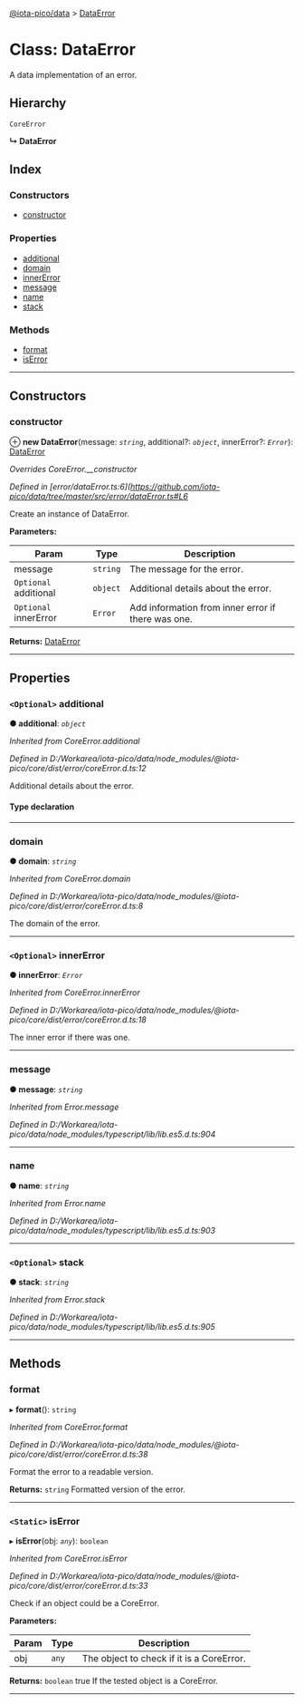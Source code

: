 [@iota-pico/data](../README.md) > [DataError](../classes/dataerror.md)

# Class: DataError

A data implementation of an error.

## Hierarchy

 `CoreError`

**↳ DataError**

## Index

### Constructors

* [constructor](dataerror.md#constructor)

### Properties

* [additional](dataerror.md#additional)
* [domain](dataerror.md#domain)
* [innerError](dataerror.md#innererror)
* [message](dataerror.md#message)
* [name](dataerror.md#name)
* [stack](dataerror.md#stack)

### Methods

* [format](dataerror.md#format)
* [isError](dataerror.md#iserror)

---

## Constructors

<a id="constructor"></a>

###  constructor

⊕ **new DataError**(message: *`string`*, additional?: *`object`*, innerError?: *`Error`*): [DataError](dataerror.md)

*Overrides CoreError.__constructor*

*Defined in [error/dataError.ts:6](https://github.com/iota-pico/data/tree/master/src/error/dataError.ts#L6*

Create an instance of DataError.

**Parameters:**

| Param | Type | Description |
| ------ | ------ | ------ |
| message | `string` |  The message for the error. |
| `Optional` additional | `object` |  Additional details about the error. |
| `Optional` innerError | `Error` |  Add information from inner error if there was one. |

**Returns:** [DataError](dataerror.md)

___

## Properties

<a id="additional"></a>

### `<Optional>` additional

**● additional**: *`object`*

*Inherited from CoreError.additional*

*Defined in D:/Workarea/iota-pico/data/node_modules/@iota-pico/core/dist/error/coreError.d.ts:12*

Additional details about the error.

#### Type declaration

[id: `string`]: `any`

___
<a id="domain"></a>

###  domain

**● domain**: *`string`*

*Inherited from CoreError.domain*

*Defined in D:/Workarea/iota-pico/data/node_modules/@iota-pico/core/dist/error/coreError.d.ts:8*

The domain of the error.

___
<a id="innererror"></a>

### `<Optional>` innerError

**● innerError**: *`Error`*

*Inherited from CoreError.innerError*

*Defined in D:/Workarea/iota-pico/data/node_modules/@iota-pico/core/dist/error/coreError.d.ts:18*

The inner error if there was one.

___
<a id="message"></a>

###  message

**● message**: *`string`*

*Inherited from Error.message*

*Defined in D:/Workarea/iota-pico/data/node_modules/typescript/lib/lib.es5.d.ts:904*

___
<a id="name"></a>

###  name

**● name**: *`string`*

*Inherited from Error.name*

*Defined in D:/Workarea/iota-pico/data/node_modules/typescript/lib/lib.es5.d.ts:903*

___
<a id="stack"></a>

### `<Optional>` stack

**● stack**: *`string`*

*Inherited from Error.stack*

*Defined in D:/Workarea/iota-pico/data/node_modules/typescript/lib/lib.es5.d.ts:905*

___

## Methods

<a id="format"></a>

###  format

▸ **format**(): `string`

*Inherited from CoreError.format*

*Defined in D:/Workarea/iota-pico/data/node_modules/@iota-pico/core/dist/error/coreError.d.ts:38*

Format the error to a readable version.

**Returns:** `string`
Formatted version of the error.

___
<a id="iserror"></a>

### `<Static>` isError

▸ **isError**(obj: *`any`*): `boolean`

*Inherited from CoreError.isError*

*Defined in D:/Workarea/iota-pico/data/node_modules/@iota-pico/core/dist/error/coreError.d.ts:33*

Check if an object could be a CoreError.

**Parameters:**

| Param | Type | Description |
| ------ | ------ | ------ |
| obj | `any` |  The object to check if it is a CoreError. |

**Returns:** `boolean`
true If the tested object is a CoreError.

___

